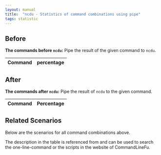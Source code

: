 ```yaml
---
layout: manual
title:  "ncdu - Statistics of command combinations using pipe"
tags: statistic
---
```


## Before

__The commands before `ncdu`:__ Pipe the result of the given command to `ncdu`.

| Command | percentage |
|--------|--------|



## After

__The commands after `ncdu`:__ Pipe the result of `ncdu` to the given command.

| Command | Percentage | 
|-------|--------|



## Related Scenarios

Below are the scenarios for all command combinations above.

The description in the table is referenced from and can be used to search the one-line-command or the scripts in the website of CommandLineFu.





